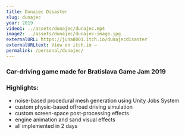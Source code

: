 ```yaml
---
title: Dunajec Disaster
slug: dunajec
year: 2019
video1: ../assets/dunajec/dunajec.mp4
image2: ../assets/dunajec/dunajec-image.jpg
externalURL: https://juna8001.itch.io/dunajecdisaster
externalURLtext: View on itch.io →
permalink: /personal/dunajec/
---
```


### Car-driving game made for Bratislava Game Jam 2019

### Highlights:
* noise-based procedural mesh generation using Unity Jobs System
* custom physic-based offroad driving simulation
* custom screen-space post-processing effects
* engine animation and sand visual effects
* all implemented in 2 days